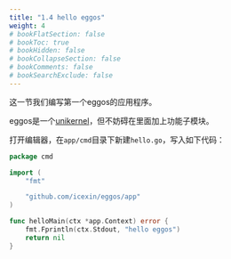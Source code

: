 ```yaml
---
title: "1.4 hello eggos"
weight: 4
# bookFlatSection: false
# bookToc: true
# bookHidden: false
# bookCollapseSection: false
# bookComments: false
# bookSearchExclude: false
---
```


这一节我们编写第一个eggos的应用程序。

eggos是一个[unikernel](https://en.wikipedia.org/wiki/Unikernel)，但不妨碍在里面加上功能子模块。

打开编辑器，在`app/cmd`目录下新建`hello.go`，写入如下代码：

``` go
package cmd

import (
	"fmt"

	"github.com/icexin/eggos/app"
)

func helloMain(ctx *app.Context) error {
	fmt.Fprintln(ctx.Stdout, "hello eggos")
	return nil
}
```